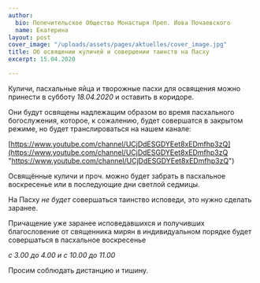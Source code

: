 ```yaml
---
author:
  bio: Попечительское Общество Монастыря Преп. Иова Почаевского
  name: Екатерина
layout: post
cover_image: "/uploads/assets/pages/aktuelles/cover_image.jpg"
title: Об освящении куличей и совершении таинств на Пасху
excerpt: 15.04.2020

---
```

Куличи, пасхальные яйца и творожные пасхи для освящения можно принести в  субботу _18.04.2020_ и оставить в коридоре.

Они будут освящены надлежащим образом во время пасхального богослужения, которое, к сожалению, будет совершатся в закрытом режиме, но будет транслироваться на нашем канале:

[https://www.youtube.com/channel/UCjDdESGDYEet8xEDmfhp3zQ](https://www.youtube.com/channel/UCjDdESGDYEet8xEDmfhp3zQ "https://www.youtube.com/channel/UCjDdESGDYEet8xEDmfhp3zQ")

Освящённые куличи и проч. можно будет забрать в  пасхальное воскресенье или в последующие дни светлой седмицы.

На Пасху _не будет_ совершаться таинство исповеди, это нужно сделать заранее.

Причащение уже заранее исповедавшихся и получивших благословение от священника мирян в индивидуальном порядке будет совершаться в пасхальное воскресенье

 _с 3.00 до 4.00 и с 10.00 до 11.00_

Просим соблюдать дистанцию и тишину.